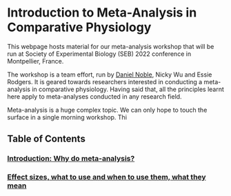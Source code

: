 # Introduction to Meta-Analysis in Comparative Physiology

This webpage hosts material for our meta-analysis workshop that will be run at Society of Experimental Biology (SEB) 2022 conference in Montpellier, France. 

The workshop is a team effort, run by [Daniel Noble](www.nobledan.com), Nicky Wu and Essie Rodgers. It is geared towards researchers interested in conducting a meta-analysis in comparative physiology. Having said that, all the principles learnt here apply to meta-analyses conducted in any research field.

Meta-analysis is a huge complex topic. We can only hope to touch the surface in a single morning workshop. Thi

## **Table of Contents**

### [Introduction: Why do meta-analysis?](https://daniel1noble.github.io/meta-workshop/introduction-to-meta)
### [Effect sizes, what to use and when to use them, what they mean](https://daniel1noble.github.io/meta-workshop/effect-size)
